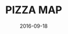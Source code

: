 ---
num: 84
date: 2016-09-18
name: "doopadoop"

image: "assets/graphics/2016/9-Sept/18.png"
title: "PIZZA MAP"
descrip: "Side project to further explore makin' icons and patterns in Mapbox"

---